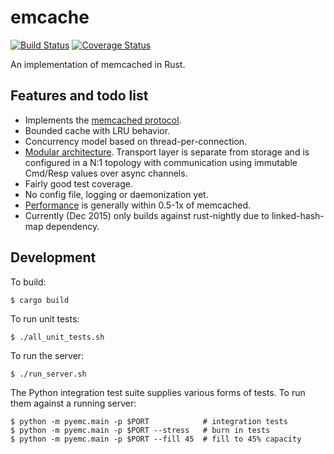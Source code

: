 # emcache

[![Build Status](https://travis-ci.org/numerodix/emcache.svg?branch=master)](https://travis-ci.org/numerodix/emcache)
[![Coverage Status](https://coveralls.io/repos/numerodix/emcache/badge.svg?branch=coverage)](https://coveralls.io/r/numerodix/emcache?branch=coverage)

An implementation of memcached in Rust.


## Features and todo list

* Implements the [memcached protocol](doc/Protocol-support.md).
* Bounded cache with LRU behavior.
* Concurrency model based on thread-per-connection.
* [Modular architecture](doc/Architecture.md). Transport layer is separate from storage and is configured in a N:1 topology with communication using immutable Cmd/Resp values over async channels.
* Fairly good test coverage.
* No config file, logging or daemonization yet.
* [Performance](pyemc/ABOUT.md) is generally within 0.5-1x of memcached.
* Currently (Dec 2015) only builds against rust-nightly due to linked-hash-map dependency.


## Development

To build:

    $ cargo build

To run unit tests:

    $ ./all_unit_tests.sh

To run the server:
    
    $ ./run_server.sh

The Python integration test suite supplies various forms of tests. To run them
against a running server:

    $ python -m pyemc.main -p $PORT            # integration tests
    $ python -m pyemc.main -p $PORT --stress   # burn in tests
    $ python -m pyemc.main -p $PORT --fill 45  # fill to 45% capacity
